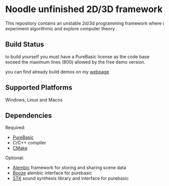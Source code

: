 Noodle unfinished 2D/3D framework 
=================================

This repository contains an unstable 2d/3d programming framework
where i experiment algorithmic and explore computer theory

Build Status
------------
to build yourself you must have a PureBasic license as the code base exceed the maximum lines (800) allowed by the free demo version.

you can find already build demos on my [webpage](http://benmalartre.free.fr)


Supported Platforms
-------------------

Windows, Linux and Macos


Dependencies
------------

Required:
 - [PureBasic](https://www.purebasic.com/)
 - C/C++ compiler
 - [CMake](https://cmake.org/documentation/)

Optional:
 - [Alembic](https://github.com/alembic/alembic) framework for storing and sharing scene data
 - [Booze](https://github.com/benmalartre/Booze) alembic interface for purebasic
 - [STK](https://github.com/benmalartre/STK) sound synthesis library and interface for purebasic
